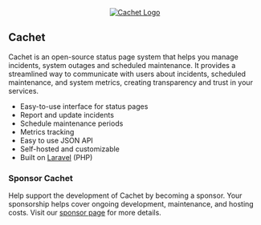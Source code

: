 <p align="center">
  <a href="https://cachethq.io/?ref=github">
    <picture>
      <source media="(prefers-color-scheme: dark)" srcset="https://cachethq.io/assets/cachet-logo-dark.svg">
      <img alt="Cachet Logo" src="https://cachethq.io/assets/cachet-logo-light.svg">
    </picture>
  </a>
</p>

## Cachet

Cachet is an open-source status page system that helps you manage incidents, system outages and scheduled maintenance.
It provides a streamlined way to communicate with users about incidents, scheduled maintenance, and system metrics, creating transparency and trust in your services.

- Easy-to-use interface for status pages
- Report and update incidents
- Schedule maintenance periods
- Metrics tracking
- Easy to use JSON API
- Self-hosted and customizable
- Built on [Laravel](https://laravel.com) (PHP)

### Sponsor Cachet

Help support the development of Cachet by becoming a sponsor. Your sponsorship helps cover ongoing development, maintenance, and hosting costs.
Visit our [sponsor page](https://github.com/sponsors/CachetHQ) for more details.
